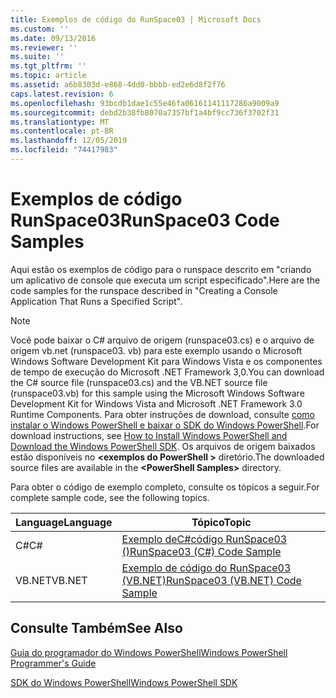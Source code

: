 ```yaml
---
title: Exemplos de código do RunSpace03 | Microsoft Docs
ms.custom: ''
ms.date: 09/13/2016
ms.reviewer: ''
ms.suite: ''
ms.tgt_pltfrm: ''
ms.topic: article
ms.assetid: a6b8303d-e868-4dd0-bbbb-ed2e6d8f2f76
caps.latest.revision: 6
ms.openlocfilehash: 93bcdb1dae1c55e46fa06161141117286a9009a9
ms.sourcegitcommit: debd2b38fb8070a7357bf1a4bf9cc736f3702f31
ms.translationtype: MT
ms.contentlocale: pt-BR
ms.lasthandoff: 12/05/2019
ms.locfileid: "74417983"
---
```

# <a name="runspace03-code-samples"></a><span data-ttu-id="fe327-102">Exemplos de código RunSpace03</span><span class="sxs-lookup"><span data-stu-id="fe327-102">RunSpace03 Code Samples</span></span>

<span data-ttu-id="fe327-103">Aqui estão os exemplos de código para o runspace descrito em "criando um aplicativo de console que executa um script especificado".</span><span class="sxs-lookup"><span data-stu-id="fe327-103">Here are the code samples for the runspace described in "Creating a Console Application That Runs a Specified Script".</span></span>

> [!NOTE]
> <span data-ttu-id="fe327-104">Você pode baixar o C# arquivo de origem (runspace03.cs) e o arquivo de origem vb.net (runspace03. vb) para este exemplo usando o Microsoft Windows Software Development Kit para Windows Vista e os componentes de tempo de execução do Microsoft .NET Framework 3,0.</span><span class="sxs-lookup"><span data-stu-id="fe327-104">You can download the C# source file (runspace03.cs) and the VB.NET source file (runspace03.vb) for this sample using the Microsoft Windows Software Development Kit for Windows Vista and Microsoft .NET Framework 3.0 Runtime Components.</span></span> <span data-ttu-id="fe327-105">Para obter instruções de download, consulte [como instalar o Windows PowerShell e baixar o SDK do Windows PowerShell](/powershell/scripting/developer/installing-the-windows-powershell-sdk).</span><span class="sxs-lookup"><span data-stu-id="fe327-105">For download instructions, see [How to Install Windows PowerShell and Download the Windows PowerShell SDK](/powershell/scripting/developer/installing-the-windows-powershell-sdk).</span></span>
> <span data-ttu-id="fe327-106">Os arquivos de origem baixados estão disponíveis no **\<exemplos do PowerShell >** diretório.</span><span class="sxs-lookup"><span data-stu-id="fe327-106">The downloaded source files are available in the **\<PowerShell Samples>** directory.</span></span>

<span data-ttu-id="fe327-107">Para obter o código de exemplo completo, consulte os tópicos a seguir.</span><span class="sxs-lookup"><span data-stu-id="fe327-107">For complete sample code, see the following topics.</span></span>

| <span data-ttu-id="fe327-108">Language</span><span class="sxs-lookup"><span data-stu-id="fe327-108">Language</span></span> |                                 <span data-ttu-id="fe327-109">Tópico</span><span class="sxs-lookup"><span data-stu-id="fe327-109">Topic</span></span>                                 |
| -------- | --------------------------------------------------------------------- |
| <span data-ttu-id="fe327-110">C#</span><span class="sxs-lookup"><span data-stu-id="fe327-110">C#</span></span>       | [<span data-ttu-id="fe327-111">Exemplo deC#código RunSpace03 ()</span><span class="sxs-lookup"><span data-stu-id="fe327-111">RunSpace03 (C#) Code Sample</span></span>](./runspace03-csharp-code-sample.md)     |
| <span data-ttu-id="fe327-112">VB.NET</span><span class="sxs-lookup"><span data-stu-id="fe327-112">VB.NET</span></span>   | [<span data-ttu-id="fe327-113">Exemplo de código do RunSpace03 (VB.NET)</span><span class="sxs-lookup"><span data-stu-id="fe327-113">RunSpace03 (VB.NET) Code Sample</span></span>](./runspace03-vb-net-code-sample.md) |

## <a name="see-also"></a><span data-ttu-id="fe327-114">Consulte Também</span><span class="sxs-lookup"><span data-stu-id="fe327-114">See Also</span></span>

[<span data-ttu-id="fe327-115">Guia do programador do Windows PowerShell</span><span class="sxs-lookup"><span data-stu-id="fe327-115">Windows PowerShell Programmer's Guide</span></span>](./windows-powershell-programmer-s-guide.md)

[<span data-ttu-id="fe327-116">SDK do Windows PowerShell</span><span class="sxs-lookup"><span data-stu-id="fe327-116">Windows PowerShell SDK</span></span>](../windows-powershell-reference.md)
